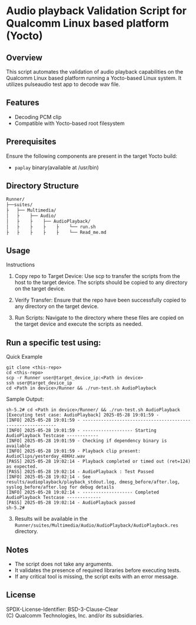 # Audio playback Validation Script for Qualcomm Linux based platform (Yocto)

## Overview

This script automates the validation of audio playback capabilities on the Qualcomm Linux based platform running a Yocto-based Linux system. It utilizes pulseaudio test app to decode wav file.

## Features

- Decoding PCM clip
- Compatible with Yocto-based root filesystem

## Prerequisites

Ensure the following components are present in the target Yocto build:

- `paplay` binary(available at /usr/bin) 

## Directory Structure

```bash
Runner/
├──suites/
├   ├── Multimedia/
│   ├    ├── Audio/
│   ├    ├    ├── AudioPlayback/
│   ├    ├    ├    ├    └── run.sh
├   ├    ├    ├    ├    └── Read_me.md
```

## Usage


Instructions

1. Copy repo to Target Device: Use scp to transfer the scripts from the host to the target device. The scripts should be copied to any directory on the target device.

2. Verify Transfer: Ensure that the repo have been successfully copied to any directory on the target device.

3. Run Scripts: Navigate to the directory where these files are copied on the target device and execute the scripts as needed.

Run a specific test using:
---
Quick Example
```
git clone <this-repo>
cd <this-repo>
scp -r Runner user@target_device_ip:<Path in device>
ssh user@target_device_ip 
cd <Path in device>/Runner && ./run-test.sh AudioPlayback
```
Sample Output:
```
sh-5.2# cd <Path in device>/Runner/ && ./run-test.sh AudioPlayback
[Executing test case: AudioPlayback] 2025-05-28 19:01:59 -
[INFO] 2025-05-28 19:01:59 - ------------------------------------------------------------
[INFO] 2025-05-28 19:01:59 - ------------------- Starting AudioPlayback Testcase ------------
[INFO] 2025-05-28 19:01:59 - Checking if dependency binary is available
[INFO] 2025-05-28 19:01:59 - Playback clip present: AudioClips/yesterday_48KHz.wav
[PASS] 2025-05-28 19:02:14 - Playback completed or timed out (ret=124) as expected.
[PASS] 2025-05-28 19:02:14 - AudioPlayback : Test Passed
[INFO] 2025-05-28 19:02:14 - See results/audioplayback/playback_stdout.log, dmesg_before/after.log, syslog_before/after.log for debug details
[INFO] 2025-05-28 19:02:14 - ------------------- Completed AudioPlayback Testcase -------------
[PASS] 2025-05-28 19:02:14 - AudioPlayback passed
sh-5.2#
```
3. Results will be available in the `Runner/suites/Multimedia/Audio/AudioPlayback/AudioPlayback.res` directory.


## Notes

- The script does not take any arguments.
- It validates the presence of required libraries before executing tests.
- If any critical tool is missing, the script exits with an error message.

## License

SPDX-License-Identifier: BSD-3-Clause-Clear  
(C) Qualcomm Technologies, Inc. and/or its subsidiaries.
